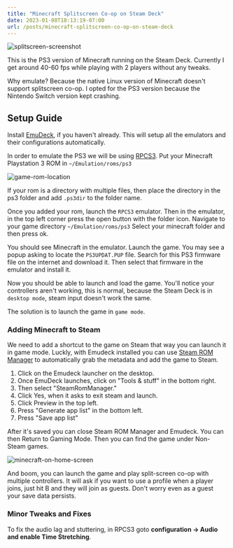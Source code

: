```yaml
---
title: "Minecraft Splitscreen Co-op on Steam Deck"
date: 2023-01-08T18:13:19-07:00
url: /posts/minecraft-splitscreen-co-op-on-steam-deck
---
```


![splitscreen-screenshot](/images/posts/minecraft-splitscreen-steam-deck/minecraft-split-screen-steam-deck.webp)

This is the PS3 version of Minecraft running on the Steam Deck.
Currently I get around 40-60 fps while playing with 2 players without any tweaks.

Why emulate?
Because the native Linux version of Minecraft doesn't support splitscreen co-op.
I opted for the PS3 version because the Nintendo Switch version kept crashing.

## Setup Guide

Install [EmuDeck](https://www.emudeck.com), if you haven't already.
This will setup all the emulators and their configurations automatically.

In order to emulate the PS3 we will be using [RPCS3](https://rpcs3.net).
Put your Minecraft Playstation 3 ROM in ``~/Emulation/roms/ps3``

![game-rom-location](/images/posts/minecraft-splitscreen-steam-deck/game-rom-location.webp)

If your rom is a directory with multiple files, then place the directory in the ps3 folder and add ``.ps3dir`` to the folder name. 

Once you added your rom, launch the ``RPCS3`` emulator.
Then in the emulator, in the top left corner press the open button with the folder icon.
Navigate to your game directory ``~/Emulation/roms/ps3``
Select your minecraft folder and then press ok. 

You should see Minecraft in the emulator. 
Launch the game.
You may see a popup asking to locate the ``PS3UPDAT.PUP`` file.
Search for this PS3 firmware file on the internet and download it.
Then select that firmware in the emulator and install it.

Now you should be able to launch and load the game.
You'll notice your controllers aren't working, this is normal, because the Steam Deck is in ``desktop mode``, steam input doesn't work the same.

The solution is to launch the game in ``game mode``.

### Adding Minecraft to Steam

We need to add a shortcut to the game on Steam that way you can launch it in game mode.
Luckly, with Emudeck installed you can use [Steam ROM Manager](https://steamgriddb.github.io/steam-rom-manager/) to automatically grab the metadata and add the game to Steam.

1. Click on the Emudeck launcher on the desktop.
2. Once EmuDeck launches, click on "Tools & stuff" in the bottom right.
3. Then select "SteamRomManager."
4. Click Yes, when it asks to exit steam and launch.
5. Click Preview in the top left.
6. Press "Generate app list" in the bottom left. 
7. Press "Save app list"

After it's saved you can close Steam ROM Manager and Emudeck.
You can then Return to Gaming Mode.
Then you can find the game under Non-Steam games.

![minecraft-on-home-screen](/images/posts/minecraft-splitscreen-steam-deck/game-on-homescreen.jpg)

And boom, you can launch the game and play split-screen co-op with multiple controllers.
It will ask if you want to use a profile when a player joins, just hit B and they will join as guests.
Don't worry even as a guest your save data persists.

### Minor Tweaks and Fixes

To fix the audio lag and stuttering, in RPCS3 goto **configuration -> Audio and enable Time Stretching**.
